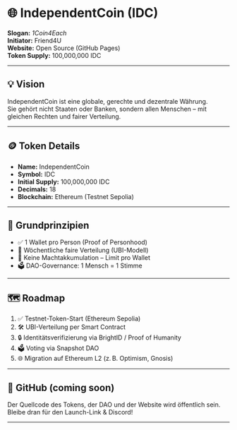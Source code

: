 
# 🌐 IndependentCoin (IDC)

**Slogan:** *1Coin4Each*  
**Initiator:** Friend4U  
**Website:** Open Source (GitHub Pages)  
**Token Supply:** 100,000,000 IDC

---

## 💡 Vision

IndependentCoin ist eine globale, gerechte und dezentrale Währung.  
Sie gehört nicht Staaten oder Banken, sondern allen Menschen – mit gleichen Rechten und fairer Verteilung.

---

## 🪙 Token Details

- **Name:** IndependentCoin  
- **Symbol:** IDC  
- **Initial Supply:** 100,000,000 IDC  
- **Decimals:** 18  
- **Blockchain:** Ethereum (Testnet Sepolia)

---

## 🧠 Grundprinzipien

- ✅ 1 Wallet pro Person (Proof of Personhood)
- 🔁 Wöchentliche faire Verteilung (UBI-Modell)
- 🚫 Keine Machtakkumulation – Limit pro Wallet
- 🗳️ DAO-Governance: 1 Mensch = 1 Stimme

---

## 🗺️ Roadmap

1. ✅ Testnet-Token-Start (Ethereum Sepolia)
2. 🛠️ UBI-Verteilung per Smart Contract
3. 🔒 Identitätsverifizierung via BrightID / Proof of Humanity
4. 🗳️ Voting via Snapshot DAO
5. 🌐 Migration auf Ethereum L2 (z. B. Optimism, Gnosis)

---

## 🔗 GitHub (coming soon)

Der Quellcode des Tokens, der DAO und der Website wird öffentlich sein.  
Bleibe dran für den Launch-Link & Discord!

---

